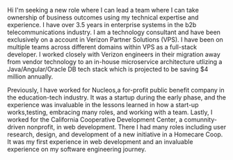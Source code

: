 Hi
I'm seeking a new role where I can lead a team where I can take ownership of business outcomes using my technical expertise and experience. I have over 3.5 years in enterprise systems in the b2b telecommunications industry. I am a technology consultant and have been exclusively on a account in Verizon Partner Solutions (VPS). I have been on multiple teams across different domains within VPS as a full-stack developer. I worked closely with Verizon engineers in their migration away from vendor technology to an in-house microservice architecture utlizing a Java/Angular/Oracle DB tech stack which is projected to be saving $4 million annually.   

Previously, I have worked for Nucleos,a for-profit public benefit company in the education-tech industry. It was a startup during the early phase, and the experience was invaluable in the lessons learned in how a start-up works,testing, embracing many roles, and working with a team. Lastly, I worked for the California Cooperative Development Center, a comunnity-driven nonprofit, in web development. There I had many roles including user research, design, and development of a new initiative in a Homecare Coop. It was my first experience in web development and an invaluable experience on my software engineering journey. 
